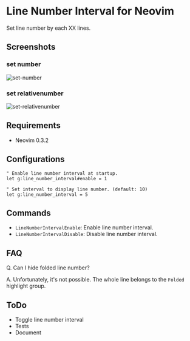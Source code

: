 # Line Number Interval for Neovim

Set line number by each XX lines.

## Screenshots

### set number

![set-number](https://user-images.githubusercontent.com/1638500/66323526-e1713080-e95e-11e9-9b1d-328cecbd7736.gif)

### set relativenumber

![set-relativenumber](https://user-images.githubusercontent.com/1638500/66323558-ee8e1f80-e95e-11e9-9435-8c86bbfdc75e.gif)

## Requirements

- Neovim 0.3.2

## Configurations

``` vim
" Enable line number interval at startup.
let g:line_number_interval#enable = 1

" Set interval to display line number. (default: 10)
let g:line_number_interval = 5
```

## Commands

- `LineNumberIntervalEnable`: Enable line number interval.
- `LineNumberIntervalDisable`: Disable line number interval.

## FAQ

Q. Can I hide folded line number?

A. Unfortunately, it's not possible.
The whole line belongs to the `Folded` highlight group.

## ToDo

- Toggle line number interval
- Tests
- Document
